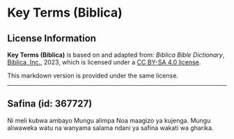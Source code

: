 # Key Terms (Biblica)

## License Information

**Key Terms (Biblica)** is based on and adapted from: _Biblica Bible Dictionary_, [Biblica, Inc.](https://www.biblica.com/), 2023, which is licensed under a [CC BY-SA 4.0 license](https://creativecommons.org/licenses/by-sa/4.0/legalcode.en).

This markdown version is provided under the same license.



--------------------------------

## Safina (id: 367727)

Ni meli kubwa ambayo Mungu alimpa Noa maagizo ya kujenga. Mungu aliwaweka watu na wanyama salama ndani ya safina wakati wa gharika.


